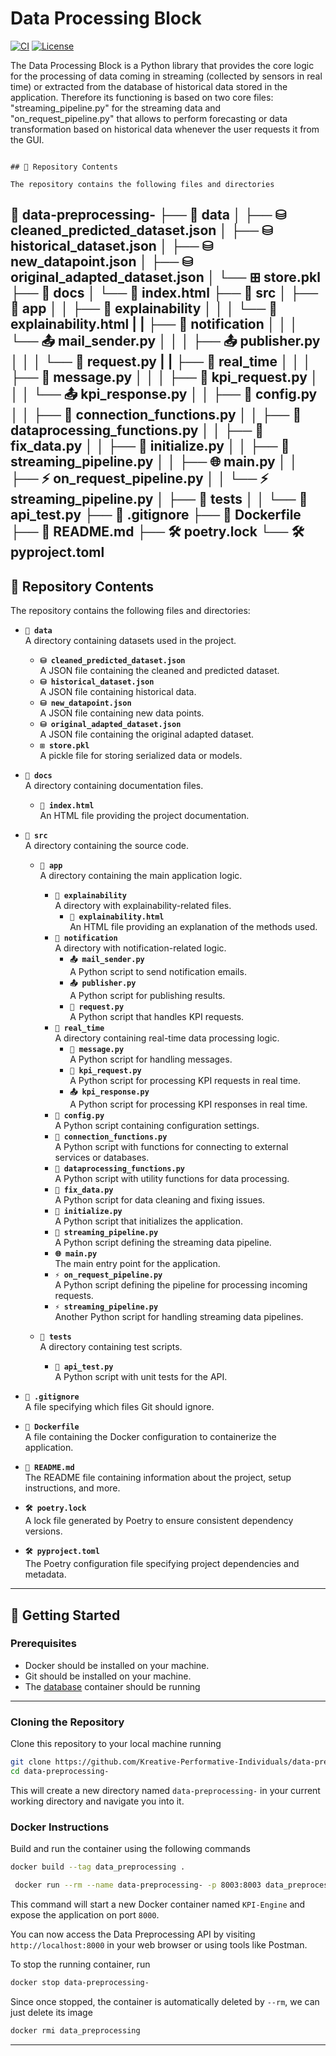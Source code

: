# Data Processing Block

[![CI](https://img.shields.io/github/actions/workflow/status/Kreative-Performative-Individuals/KPI-Engine/ci.yml)](https://github.com/Kreative-Performative-Individuals/KPI-Engine/actions)
[![License](https://img.shields.io/github/license/Kreative-Performative-Individuals/KPI-Engine)](https://github.com/Kreative-Performative-Individuals/KPI-Engine/blob/dev/LICENSE)

The Data Processing Block is a Python library that provides the core logic for the processing of data coming in streaming (collected by sensors in real time) or extracted from the database of historical data stored in the application. Therefore its functioning is based on two core files: "streaming_pipeline.py" for the streaming data and "on_request_pipeline.py" that allows to perform forecasting or data transformation based on historical data whenever the user requests it from the GUI.

```

## 📁 Repository Contents

The repository contains the following files and directories
```
📂 data-preprocessing-
├── 📂 data
│   ├── ⛁ cleaned_predicted_dataset.json
│   ├── ⛁ historical_dataset.json
│   ├── ⛁ new_datapoint.json
│   ├── ⛁ original_adapted_dataset.json
│   └── ⊞ store.pkl
├── 📂 docs
│   └── 📖 index.html
├── 📂 src
│   ├── 📂 app
│   │   ├── 📂 explainability
│   │   │   └── 📖 explainability.html 
|   |   ├── 📂 notification
│   │   │   └── 📤 mail_sender.py
│   │   │   ├── 📤 publisher.py
│   │   │   └── 📩 request.py
|   |   ├── 📂 real_time
│   │   │   ├── 📖 message.py
│   │   │   ├── 📩 kpi_request.py
│   │   │   └── 📤 kpi_response.py
│   │   ├── 🤖 config.py
│   │   ├── 🤖 connection_functions.py
│   │   ├── 🤖 dataprocessing_functions.py
│   │   ├── 🤖 fix_data.py
│   │   ├── 🤖 initialize.py
│   │   ├── 🤖 streaming_pipeline.py
│   │   ├── 🌐 main.py
│   │   ├── ⚡ on_request_pipeline.py
│   │   └── ⚡ streaming_pipeline.py
│   ├── 📂 tests
│   │   └── 🧪 api_test.py
├── 🔄 .gitignore
├── 🐳 Dockerfile
├── 📖 README.md
├── 🛠 poetry.lock
└── 🛠 pyproject.toml
---
## 📁 Repository Contents

The repository contains the following files and directories:

- **`📂 data`**  
   A directory containing datasets used in the project.
   - **`⛁ cleaned_predicted_dataset.json`**  
      A JSON file containing the cleaned and predicted dataset.
   - **`⛁ historical_dataset.json`**  
      A JSON file containing historical data.
   - **`⛁ new_datapoint.json`**  
      A JSON file containing new data points.
   - **`⛁ original_adapted_dataset.json`**  
      A JSON file containing the original adapted dataset.
   - **`⊞ store.pkl`**  
      A pickle file for storing serialized data or models.

- **`📂 docs`**  
   A directory containing documentation files.
   - **`📖 index.html`**  
      An HTML file providing the project documentation.

- **`📂 src`**  
   A directory containing the source code.
   - **`📂 app`**  
      A directory containing the main application logic.
      - **`📂 explainability`**  
         A directory with explainability-related files.
         - **`📖 explainability.html`**  
            An HTML file providing an explanation of the methods used.
      - **`📂 notification`**  
         A directory with notification-related logic.
         - **`📤 mail_sender.py`**  
            A Python script to send notification emails.
         - **`📤 publisher.py`**  
            A Python script for publishing results.
         - **`📩 request.py`**  
            A Python script that handles KPI requests.
      - **`📂 real_time`**  
         A directory containing real-time data processing logic.
         - **`📖 message.py`**  
            A Python script for handling messages.
         - **`📩 kpi_request.py`**  
            A Python script for processing KPI requests in real time.
         - **`📤 kpi_response.py`**  
            A Python script for processing KPI responses in real time.
      - **`🤖 config.py`**  
         A Python script containing configuration settings.
      - **`🤖 connection_functions.py`**  
         A Python script with functions for connecting to external services or databases.
      - **`🤖 dataprocessing_functions.py`**  
         A Python script with utility functions for data processing.
      - **`🤖 fix_data.py`**  
         A Python script for data cleaning and fixing issues.
      - **`🤖 initialize.py`**  
         A Python script that initializes the application.
      - **`🤖 streaming_pipeline.py`**  
         A Python script defining the streaming data pipeline.
      - **`🌐 main.py`**  
         The main entry point for the application.
      - **`⚡ on_request_pipeline.py`**  
         A Python script defining the pipeline for processing incoming requests.
      - **`⚡ streaming_pipeline.py`**  
         Another Python script for handling streaming data pipelines.

   - **`📂 tests`**  
      A directory containing test scripts.
      - **`🧪 api_test.py`**  
         A Python script with unit tests for the API.

- **`🔄 .gitignore`**  
   A file specifying which files Git should ignore.
- **`🐳 Dockerfile`**  
   A file containing the Docker configuration to containerize the application.
- **`📖 README.md`**  
   The README file containing information about the project, setup instructions, and more.
- **`🛠 poetry.lock`**  
   A lock file generated by Poetry to ensure consistent dependency versions.
- **`🛠 pyproject.toml`**  
   The Poetry configuration file specifying project dependencies and metadata.


---

## 🚀 Getting Started

### Prerequisites

- Docker should be installed on your machine.
- Git should be installed on your machine.
- The [database](https://github.com/Kreative-Performative-Individuals/smart-industrial-database) container should be running

---

### Cloning the Repository

Clone this repository to your local machine running

```bash
git clone https://github.com/Kreative-Performative-Individuals/data-preprocessing-.git
cd data-preprocessing-
```

This will create a new directory named `data-preprocessing-` in your current working directory and navigate you into it.

### Docker Instructions

Build and run the container using the following commands

```bash
docker build --tag data_preprocessing .
```

```bash
 docker run --rm --name data-preprocessing- -p 8003:8003 data_preprocessing 
```

This command will start a new Docker container named `KPI-Engine` and expose the application on port `8000`.

You can now access the Data Preprocessing API by visiting `http://localhost:8000` in your web browser or using tools like Postman.

To stop the running container, run 

```bash
docker stop data-preprocessing-
```

Since once stopped, the container is automatically deleted by `--rm`, we can just delete its image

```bash
docker rmi data_preprocessing
```



---

